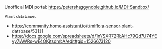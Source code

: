 Unofficial MDI portal: https://petershaggynoble.github.io/MDI-Sandbox/

Plant database:
* https://community.home-assistant.io/t/miflora-sensor-plant-database/53131
* https://docs.google.com/spreadsheets/d/1nVSXR72RbAHc79Qd7U74YEvy7IAWRs-wE4OKjtsdmbA/edit#gid=1526673120
